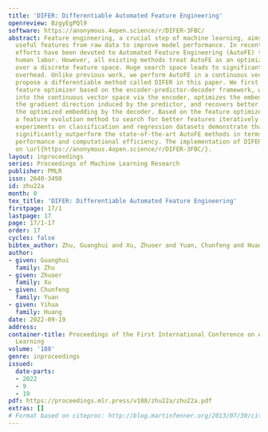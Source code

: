 ```yaml
---
title: 'DIFER: Differentiable Automated Feature Engineering'
openreview: BzgyEgPQl9
software: https://anonymous.4open.science/r/DIFER-3FBC/
abstract: Feature engineering, a crucial step of machine learning, aims to extract
  useful features from raw data to improve model performance. In recent years, great
  efforts have been devoted to Automated Feature Engineering (AutoFE) to replace expensive
  human labor. However, all existing methods treat AutoFE as an optimization problem
  over a discrete feature space. Huge search space leads to significant computational
  overhead. Unlike previous work, we perform AutoFE in a continuous vector space and
  propose a differentiable method called DIFER in this paper. We first introduce a
  feature optimizer based on the encoder-predictor-decoder framework, which maps features
  into the continuous vector space via the encoder, optimizes the embedding along
  the gradient direction induced by the predictor, and recovers better features from
  the optimized embedding by the decoder. Based on the feature optimizer, we employ
  a feature evolution method to search for better features iteratively. Extensive
  experiments on classification and regression datasets demonstrate that DIFER can
  significantly outperform the state-of-the-art AutoFE methods in terms of both model
  performance and computational efficiency. The implementation of DIFER is avaialable
  on \url{https://anonymous.4open.science/r/DIFER-3FBC/}.
layout: inproceedings
series: Proceedings of Machine Learning Research
publisher: PMLR
issn: 2640-3498
id: zhu22a
month: 0
tex_title: 'DIFER: Differentiable Automated Feature Engineering'
firstpage: 17/1
lastpage: 17
page: 17/1-17
order: 17
cycles: false
bibtex_author: Zhu, Guanghui and Xu, Zhuoer and Yuan, Chunfeng and Huang, Yihua
author:
- given: Guanghui
  family: Zhu
- given: Zhuoer
  family: Xu
- given: Chunfeng
  family: Yuan
- given: Yihua
  family: Huang
date: 2022-09-19
address:
container-title: Proceedings of the First International Conference on Automated Machine
  Learning
volume: '188'
genre: inproceedings
issued:
  date-parts:
  - 2022
  - 9
  - 19
pdf: https://proceedings.mlr.press/v188/zhu22a/zhu22a.pdf
extras: []
# Format based on citeproc: http://blog.martinfenner.org/2013/07/30/citeproc-yaml-for-bibliographies/
---
```

